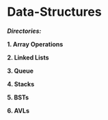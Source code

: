 # Data-Structures


***Directories:***


**1. Array Operations**
 
**2. Linked Lists**   

**3. Queue**

**4. Stacks**

**5. BSTs**

**6. AVLs**
